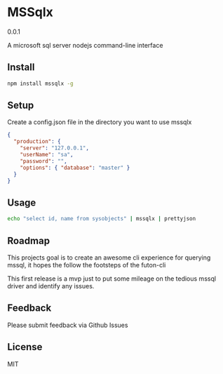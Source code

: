 # MSSqlx

0.0.1

A microsoft sql server nodejs command-line interface

## Install

``` sh
npm install mssqlx -g
```

## Setup

Create a config.json file in the directory you want to use mssqlx

``` json
{
  "production": {
    "server": "127.0.0.1",
    "userName": "sa",
    "password": "",
    "options": { "database": "master" }
  }
}
```

## Usage

``` sh
echo "select id, name from sysobjects" | mssqlx | prettyjson
```

## Roadmap

This projects goal is to create an awesome cli experience for querying mssql, it hopes the follow the footsteps of the futon-cli

This first release is a mvp just to put some mileage on the tedious mssql driver and identify any issues.

## Feedback 

Please submit feedback via Github Issues

## License

MIT
